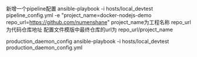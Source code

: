 新增一个pipeline配置
ansible-playbook -i hosts/local_devtest pipeline_config.yml -e "project_name=docker-nodejs-demo repo_url=https://github.com/numenshane"
project_name为工程名称
repo_url为代码仓库地址
配置文件模版中最终仓库的url为 repo_url/project_name

production_daemon_config
ansible-playbook -i hosts/local_devtest production_daemon_config.yml
